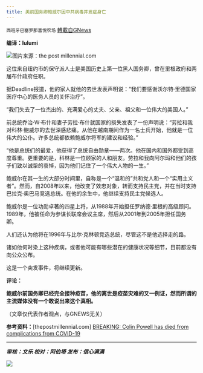 ```yaml
---
title: 美前国务卿鲍威尔因中共病毒并发症身亡
---
```

`西班牙巴塞罗那喜悦农场` [轉載自GNews](https://gnews.org/zh-hans/1605765/)

**编译：lulumi**

![](https://assets.gnews.org/wp-content/uploads/2021/10/tempsnip35.png)图片来源：the post millennial.com

这位来自纽约市的保守派人士是美国历史上第一位黑人国务卿，曾在里根政府和两届布什政府任职。

据Deadline报道，他的家人就他的去世发表声明说：“我们要感谢沃尔特·里德国家医疗中心的医务人员的关怀治疗”。

“我们失去了一位杰出的、充满爱心的丈夫、父亲、祖父和一位伟大的美国人。”

前总统乔治·W·布什和妻子劳拉·布什就国家的损失发表了一份声明说：“劳拉和我对科林·鲍威尔的去世深感悲痛。从他在越南期间作为一名士兵开始，他就是一位伟大的公仆。许多总统都依赖鲍威尔将军的建议和经验。”

“他是总统们的最爱，他获得了总统自由勋章——两次。他在国内和国外都受到高度尊重。更重要的是，科林是一位顾家的人和朋友。劳拉和我向阿尔玛和他们的孩子们致以诚挚的哀悼，因为他们记住了一个伟大人物的一生。”

鲍威尔在其一生的大部分时间里，自称是一个“温和的”共和党人和一个“实用主义者”。然而，自2008年以来，他改变了效忠对象，转而支持民主党，并在当时支持巴拉克·奥巴马竞选总统。在他的余生中，他继续支持民主党候选人。

鲍威尔是一位功勋卓著的四星上将，从1988年开始担任罗纳德·里根的高级顾问。1989年，他被任命为参谋长联席会议主席，然后从2001年到2005年担任国务卿。

人们还认为他将在1996年与比尔·克林顿竞选总统，尽管这不是他选择走的路。

诸如他何时染上这种疾病，或者他可能有哪些潜在的健康状况等细节，目前都没有向公众公布。

这是一个突发事件，将继续更新。

**评论：**

**鲍威尔前国务卿已经完全接种疫苗，他的离世是疫苗灾难的又一例证，然而所谓的主流媒体没有一个敢说出来这个真相。**

（文章仅代表作者观点，与GNEWS无关）

**参考资料：**[thepostmillennial.com] [BREAKING: Colin Powell has died from complications from COVID-19](https://thepostmillennial.com/colin-powell-has-died)

* * *

***审核：文乐
校对：阿伯塔
发布：信心满满***

![](https://assets.gnews.org/wp-content/uploads/2021/10/GNEWS_CH.-1-1.jpeg)
